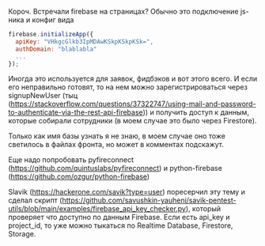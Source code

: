 Короч. Встречали firebase на страницах? Обычно это подключение js-ника и конфиг вида
```js
firebase.initializeApp({
  apiKey: "VHkgcGlkb3IpMDAwKSkpKSkpKSk=",
  authDomain: "blablabla"
  ...
});
```
Иногда это используется для заявок, фидбэков и вот этого всего. И если его неправильно готовят, то на нем можно зарегистрироваться через signupNewUser (тыц (https://stackoverflow.com/questions/37322747/using-mail-and-password-to-authenticate-via-the-rest-api-firebase)) и получить доступ к данным, которые собирали сотрудники (в моем случае это было через Firestore).

Только как имя базы узнать я не знаю, в моем случае оно тоже светилось в файлах фронта, но может в комментах подскажут.

Еще надо попробовать pyfireconnect (https://github.com/quintuslabs/pyfireconnect) и python-firebase (https://github.com/ozgur/python-firebase)

Slavik (https://hackerone.com/savik?type=user) поресерчил эту тему и сделал скрипт (https://github.com/savushkin-yauheni/savik-pentest-utils/blob/main/examples/firebase_api_key_checker.py), который проверяет что доступно по данным Firebase.
Если есть api_key и project_id, то уже можно тыкаться по Realtime Database, Firestore, Storage.